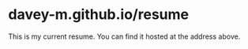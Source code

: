 # davey-m.github.io/resume

This is my current resume. You can find it hosted at the address above.

